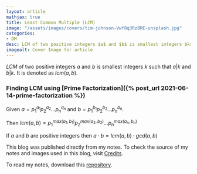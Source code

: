 ```yaml
---
layout: article
mathjax: true
title: Least Common Multiple (LCM)
image: "/assets/images/covers/tim-johnson-Vwf8q3RzBRE-unsplash.jpg"
categories:
- DM
desc: LCM of two positive integers $a$ and $b$ is smallest integers $k$ such that $a | k$ and $b | k$. It is denoted as $lcm(a, b)$. 
imagealt: Cover Image for article
---
```


*LCM* of two positive integers $a$ and $b$ is smallest integers $k$ such that $a | k$ and $b | k$. It is denoted as $lcm(a, b)$.

























































































































































































































































































































































































































### Finding LCM using [Prime Factorization]({% post_url 2021-06-14-prime-factorization %})

Given $a = p_1^{a_1}p_2^{a_2} \dots p_n^{a_n}$ and $b = p_1^{b_1}p_2^{b_2} \dots p_n^{b_n}$.

























































































































































































































































































































































































































Then $lcm(a, b) = p_1^{max(a_1, b_1)}p_2^{max(a_2, b_2)} \dots p_n^{max(a_n, b_n)}$

























































































































































































































































































































































































































If $a$ and $b$ are positive integers then $a \cdot b = lcm(a, b) \cdot gcd(a, b)$

























































































































































































































































































































































































































This blog was published directly from my notes.
To check the source of my notes and images used in this blog, visit <a href="/credits.html" target="_blank">Credits</a>.

To read my notes, download this <a href="https://github.com/bovem/CS" target="blank">repository</a>.